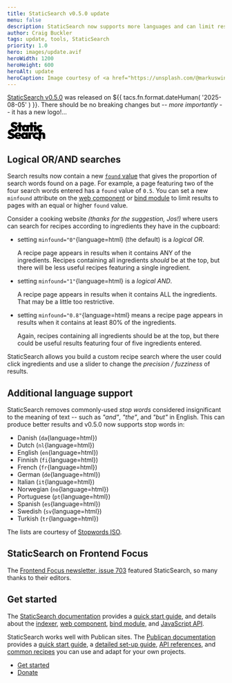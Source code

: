 ```yaml
---
title: StaticSearch v0.5.0 update
menu: false
description: StaticSearch now supports more languages and can limit results to pages containing some or every search word.
author: Craig Buckler
tags: update, tools, StaticSearch
priority: 1.0
hero: images/update.avif
heroWidth: 1200
heroHeight: 600
heroAlt: update
heroCaption: Image courtesy of <a href="https://unsplash.com/@markuswinkler">Markus Winkler</a>
---
```


[StaticSearch v0.5.0](https://www.npmjs.com/package/staticsearch) was released on <time datetime="${{ tacs.fn.format.dateISO( '2025-08-05' ) }}">${{ tacs.fn.format.dateHuman( '2025-08-05' ) }}</time>. There should be no breaking changes but -- *more importantly* -- it has a new logo!...

<svg xmlns="http://www.w3.org/2000/svg" viewBox="0 0 506.7 257.3" width="88" height="45" class="logolarge"><path d="M88.3 130.4a63 63 0 0 1-49-19.2l21.6-21.6c23.3 25 65.4 9.1 33.1-5.8-11.4-4.4-25-7.9-34.6-16.3C40.2 51.8 46.3 16.4 69.9 7.6c21.4-9 53.3-4.9 69.7 12.4l-21.8 21.6c-7.2-6.9-14.1-10.9-23.9-10.9-8.5-1.1-16.4 6.5-8.6 12.9 8.9 6 21.7 8 31.7 13.1 25.3 9.1 30.5 47.8 9.1 63.3-8.9 6.9-21.5 10.3-37.8 10.3Z"/><path d="M132.2 70.9V43.2h70.2v27.7h-70.2Zm18.1 57.5V8.3h33.9v120.1h-33.9Z"/><path d="M236.1 130.1c-62.8-1.6-48.4-106.7 13.8-86.1a24.6 24.6 0 0 1 16 17.4v48.8c-2.8 13.2-16.9 20-29.8 19.9Zm7.6-29.8c18.6.9 18.7-29.8.2-29.1-18.6-.6-18.9 29.6-.2 29.1Zm13.1 28.1v-22.8l4.7-20.8-4.7-20.6V43.3h33v85.1h-33Z"/><path d="M287.9 70.9V43.2h70.2v27.7h-70.2Zm18.2 57.5V8.3H340v120.1h-33.9Z"/><path d="M372.6 35.3c-22.8.3-22.8-35.6 0-35.3 22.8-.4 22.8 35.7 0 35.3Zm-16.9 93.1V43.3h33.9v85.1h-33.9Z"/><path d="M437.5 130.4c-35.9 1.7-61.8-36.4-42.3-67.6 15.3-24.5 54.9-29.5 75.9-9.1L449.8 75c-9-8.7-27.5-3.2-26.8 10.6-.7 14.4 19.1 20 27.7 9.9l21.3 21.3a46.8 46.8 0 0 1-34.4 13.7ZM49 230.4a63 63 0 0 1-49-19.2l21.6-21.6c23.3 25 65.4 9.1 33.1-5.8-11.4-4.4-25-7.9-34.6-16.3C.9 151.8 7 116.4 30.6 107.6c21.4-9 53.3-4.9 69.7 12.4l-21.8 21.6c-7.2-6.9-14.1-10.9-23.9-10.9-8.5-1.1-16.4 6.5-8.6 12.9 8.9 6 21.7 8 31.7 13.1 25.3 9.1 30.5 47.8 9.1 63.3-8.9 6.9-21.5 10.3-37.8 10.3Z"/><path d="M146.2 230.4c-49.3 2.5-69.7-58.7-27-83.5 34.9-18.4 78.8 7.7 68.2 49l-76.8.5v-20.8l64.2-.5-15.7 9.2c2.3-20.6-20.8-28.6-29.7-10.2-3.5 9.4-3.2 25.3 6.5 30.8a24.9 24.9 0 0 0 29.4-5.9l17 16.8a45.6 45.6 0 0 1-36 14.5Z"/><path d="M224 230.1c-62.8-1.6-48.4-106.7 13.8-86.1a24.6 24.6 0 0 1 16 17.4v48.8c-2.8 13.2-16.9 20-29.8 19.9Zm7.6-29.8c18.6.9 18.7-29.8.2-29.1-18.6-.6-18.9 29.6-.2 29.1Zm13.1 28.1v-22.8l4.7-20.8-4.7-20.6v-20.9h33v85.1h-33Zm37.7 0v-85.1h33.9v85.1h-33.9Zm33.9-46-15.7-14c8.4-17.2 18.2-26.7 37.2-26.8 6.6 0 12.6 1.2 17 5.4l-19 27c-7.1-6.8-20.7-3-19.4 8.5Zm71.5 48c-35.9 1.7-61.8-36.4-42.3-67.6 15.3-24.5 54.9-29.5 75.9-9.1L400.1 175c-9-8.7-27.5-3.2-26.8 10.6-.7 14.4 19.1 20 27.7 9.9l21.3 21.3a46.8 46.8 0 0 1-34.4 13.7Z"/><path d="M418.6 228.4V101.8h33.9v126.6h-33.9Zm54.1 0c-1.1-5.8 2.9-52.1-2.9-55.4-6.2-5.9-18.2-1.6-17.4 7.7l-13.1-5.9c-1.7-27.8 29.5-40.7 51.6-29.1a29.1 29.1 0 0 1 15.7 27.2v55.5h-33.9Z"/><path d="m398.8 222.7 14.3-14.2 34.6 34.6-14.2 14.2z"/></svg>


## Logical OR/AND searches

Search results now contain a new [`found` value](--ROOT--tools/staticsearch/search-api/#staticsearchfind-method) that gives the proportion of search words found on a page. For example, a page featuring two of the four search words entered has a `found` value of `0.5`. You can set a new `minfound` attribute on the [web component](--ROOT--tools/staticsearch/search-web-component/#web-component-attributes) or [bind module](--ROOT--tools/staticsearch/search-bind-module/#search-result-attributes) to limit results to pages with an equal or higher `found` value.

Consider a cooking website *(thanks for the suggestion, Jos!)* where users can search for recipes according to ingredients they have in the cupboard:

* setting `minfound="0"`{language=html} (the default) is a *logical OR*.

  A recipe page appears in results when it contains ANY of the ingredients. Recipes containing all ingredients *should* be at the top, but there will be less useful recipes featuring a single ingredient.

* setting `minfound="1"`{language=html} is a *logical AND*.

  A recipe page appears in results when it contains ALL the ingredients. That may be a little too restrictive.

* setting `minfound="0.8"`{language=html} means a recipe page appears in results when it contains at least 80% of the ingredients.

  Again, recipes containing all ingredients should be at the top, but there could be useful results featuring four of five ingredients entered.

StaticSearch allows you build a custom recipe search where the user could click ingredients and use a slider to change the *precision / fuzziness* of results.


## Additional language support

StaticSearch removes commonly-used *stop words* considered insignificant to the meaning of text -- such as *"and"*, *"the"*, and *"but"* in English. This can produce better results and v0.5.0 now supports stop words in:

* Danish (`da`{language=html})
* Dutch (`nl`{language=html})
* English (`en`{language=html})
* Finnish (`fi`{language=html})
* French (`fr`{language=html})
* German (`de`{language=html})
* Italian (`it`{language=html})
* Norwegian (`no`{language=html})
* Portuguese (`pt`{language=html})
* Spanish (`es`{language=html})
* Swedish (`sv`{language=html})
* Turkish (`tr`{language=html})

The lists are courtesy of [Stopwords ISO](https://github.com/stopwords-iso).


## StaticSearch on Frontend Focus

The [Frontend Focus newsletter, issue 703](https://frontendfoc.us/issues/703) featured StaticSearch, so many thanks to their editors.


## Get started

The [StaticSearch documentation](--ROOT--tools/staticsearch/) provides a [quick start guide](--ROOT--tools/staticsearch/quickstart/), and details about the [indexer](--ROOT--tools/staticsearch/search-indexer/), [web component](--ROOT--tools/staticsearch/search-web-component/), [bind module](--ROOT--tools/staticsearch/search-bind-module/), and [JavaScript API](--ROOT--tools/staticsearch/search-api/).

StaticSearch works well with Publican sites. The [Publican documentation](--ROOT--docs) provides a [quick start guide](--ROOT--docs/quickstart/concepts), a [detailed set-up guide](--ROOT--docs/setup/content), [API references](--ROOT--docs/reference/publican-options), and [common recipes](--ROOT--docs/recipe) you can use and adapt for your own projects.

<ul class="flexcenter">
  <li><a href="--ROOT--docs/quickstart/concepts" class="button">Get started</a></li>
  <li><a href="--ROOT--about/donate/" class="button">Donate</a></li>
</ul>
